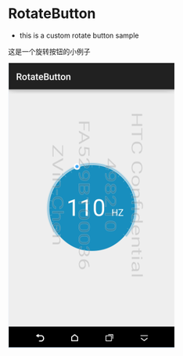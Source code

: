 # RotateButton
* this is a custom rotate button sample

这是一个旋转按钮的小例子

![screenshot](screenshot/screenshot1.png)
